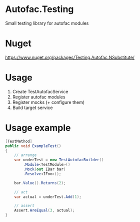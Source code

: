 # Autofac.Testing

Small testing library for autofac modules

# Nuget

https://www.nuget.org/packages/Testing.Autofac.NSubstitute/

# Usage

1. Create TestAutofacService
2. Register autofac modules
3. Register mocks (+ configure them)
4. Build target service

# Usage example

```csharp
[TestMethod]
public void ExampleTest()
{
    // arrange
    var underTest = new TestAutofacBuilder()
        .Module<TestModule>()
        .Mock(out IBar bar)
        .Resolve<IFoo>();

    bar.Value().Returns(2);

    // act
    var actual = underTest.Add(1);

    // assert
    Assert.AreEqual(3, actual);
}
```

